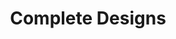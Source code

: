 ---
layout: category
title: Complete Designs
category-name: complete-design
permalink: "/category/complete-design"
---